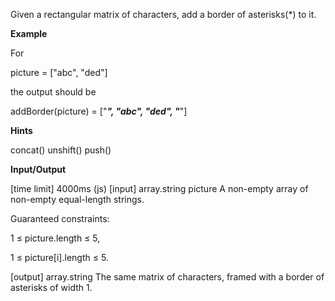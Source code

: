 Given a rectangular matrix of characters, add a border of asterisks(*) to it.

**Example**

For

picture = ["abc",
       "ded"]
       
the output should be

addBorder(picture) = ["*****",
                  "*abc*",
                  "*ded*",
                  "*****"]

**Hints**

concat()
unshift()
push()

**Input/Output**

[time limit] 4000ms (js)
[input] array.string picture
A non-empty array of non-empty equal-length strings.

Guaranteed constraints:

1 ≤ picture.length ≤ 5,

1 ≤ picture[i].length ≤ 5.

[output] array.string
The same matrix of characters, framed with a border of asterisks of width 1.